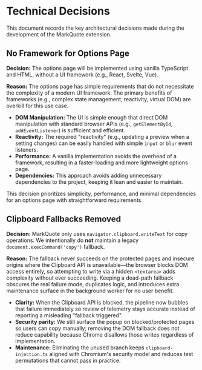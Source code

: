 # Technical Decisions

This document records the key architectural decisions made during the
development of the MarkQuote extension.

## No Framework for Options Page

**Decision:** The options page will be implemented using vanilla TypeScript and
HTML, without a UI framework (e.g., React, Svelte, Vue).

**Reason:** The options page has simple requirements that do not necessitate the
complexity of a modern UI framework. The primary benefits of frameworks (e.g.,
complex state management, reactivity, virtual DOM) are overkill for this use
case.

- **DOM Manipulation:** The UI is simple enough that direct DOM manipulation
  with standard browser APIs (e.g., `getElementById`, `addEventListener`) is
  sufficient and efficient.
- **Reactivity:** The required "reactivity" (e.g., updating a preview when a
  setting changes) can be easily handled with simple `input` or `blur` event
  listeners.
- **Performance:** A vanilla implementation avoids the overhead of a framework,
  resulting in a faster-loading and more lightweight options page.
- **Dependencies:** This approach avoids adding unnecessary dependencies to the
  project, keeping it lean and easier to maintain.

This decision prioritizes simplicity, performance, and minimal dependencies for
an options page with straightforward requirements.

## Clipboard Fallbacks Removed

**Decision:** MarkQuote only uses `navigator.clipboard.writeText` for copy
operations. We intentionally do **not** maintain a legacy
`document.execCommand('copy')` fallback.

**Reason:** The fallback never succeeds on the protected pages and insecure
origins where the Clipboard API is unavailable—the browser blocks DOM access
entirely, so attempting to write via a hidden `<textarea>` adds complexity
without ever succeeding. Keeping a dead-path fallback obscures the real failure
mode, duplicates logic, and introduces extra maintenance surface in the
background worker for no user benefit.

- **Clarity:** When the Clipboard API is blocked, the pipeline now bubbles that
  failure immediately so review of telemetry stays accurate instead of
  reporting a misleading "fallback triggered".
- **Security parity:** We still surface the popup on blocked/protected pages so
  users can copy manually; removing the DOM fallback does not reduce capability
  because Chrome disallows those writes regardless of implementation.
- **Maintenance:** Eliminating the unused branch keeps `clipboard-injection.ts`
  aligned with Chromium's security model and reduces test permutations that
  cannot pass in practice.

